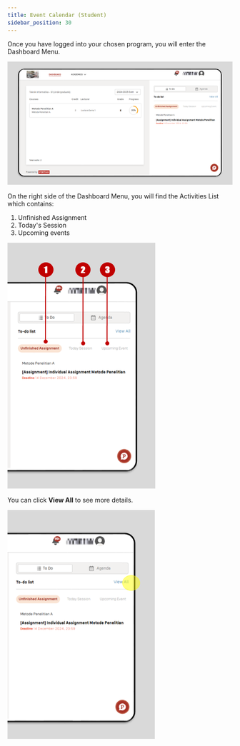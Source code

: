 ```yaml
---
title: Event Calendar (Student)
sidebar_position: 30
---
```

Once you have logged into your chosen program, you will enter the Dashboard Menu.

![](/img/event-calendar-1.eng.png)

On the right side of the Dashboard Menu, you will find the Activities List which contains:

1. Unfinished Assignment
2. Today's Session
3. Upcoming events

![](/img/event-calendar-2.eng.png)

You can click **View All** to see more details.

![](/img/event-calendar-3.eng.png)
